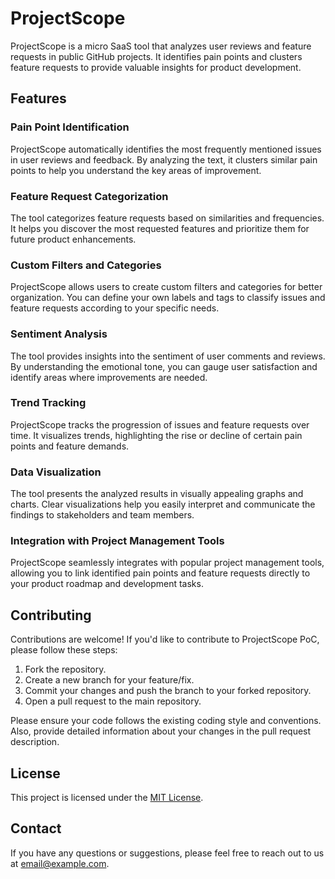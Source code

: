 # ProjectScope

ProjectScope is a micro SaaS tool that analyzes user reviews and feature requests in public GitHub projects. It identifies pain points and clusters feature requests to provide valuable insights for product development.

## Features

### Pain Point Identification

ProjectScope automatically identifies the most frequently mentioned issues in user reviews and feedback. By analyzing the text, it clusters similar pain points to help you understand the key areas of improvement.

### Feature Request Categorization

The tool categorizes feature requests based on similarities and frequencies. It helps you discover the most requested features and prioritize them for future product enhancements.

### Custom Filters and Categories

ProjectScope allows users to create custom filters and categories for better organization. You can define your own labels and tags to classify issues and feature requests according to your specific needs.

### Sentiment Analysis

The tool provides insights into the sentiment of user comments and reviews. By understanding the emotional tone, you can gauge user satisfaction and identify areas where improvements are needed.

### Trend Tracking

ProjectScope tracks the progression of issues and feature requests over time. It visualizes trends, highlighting the rise or decline of certain pain points and feature demands.

### Data Visualization

The tool presents the analyzed results in visually appealing graphs and charts. Clear visualizations help you easily interpret and communicate the findings to stakeholders and team members.

### Integration with Project Management Tools

ProjectScope seamlessly integrates with popular project management tools, allowing you to link identified pain points and feature requests directly to your product roadmap and development tasks.

## Contributing

Contributions are welcome! If you'd like to contribute to ProjectScope PoC, please follow these steps:

1. Fork the repository.
2. Create a new branch for your feature/fix.
3. Commit your changes and push the branch to your forked repository.
4. Open a pull request to the main repository.

Please ensure your code follows the existing coding style and conventions. Also, provide detailed information about your changes in the pull request description.


## License

This project is licensed under the [MIT License](LICENSE).

## Contact

If you have any questions or suggestions, please feel free to reach out to us at [email@example.com](mailto:email@example.com).
